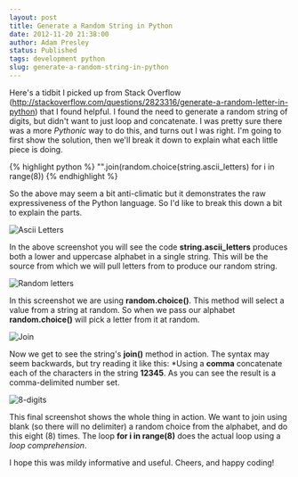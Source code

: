 ```yaml
---
layout: post
title: Generate a Random String in Python
date: 2012-11-20 21:38:00
author: Adam Presley
status: Published
tags: development python
slug: generate-a-random-string-in-python
---
```

Here's a tidbit I picked up from Stack Overflow
(<http://stackoverflow.com/questions/2823316/generate-a-random-letter-in-python>)
that I found helpful. I found the need to generate a random string of
digits, but didn't want to just loop and concatenate. I was pretty sure
there was a more *Pythonic* way to do this, and turns out I was right.
I'm going to first show the solution, then we'll break it down to
explain what each little piece is doing.

{% highlight python %}
"".join(random.choice(string.ascii_letters) for i in range(8))
{% endhighlight %}

So the above may seem a bit anti-climatic but it demonstrates the raw
expressiveness of the Python language. So I'd like to break this down a
bit to explain the parts.

![Ascii Letters](http://s3.amazonaws.com/www.adampresley.com/posts/python-string-ascii-letters.png)

In the above screenshot you will see the code **string.ascii_letters**
produces both a lower and uppercase alphabet in a single string. This
will be the source from which we will pull letters from to produce our
random string.

![Random letters](http://s3.amazonaws.com/www.adampresley.com/posts/python-random-choice.png)

In this screenshot we are using **random.choice()**. This method will
select a value from a string at random. So when we pass our alphabet
**random.choice()** will pick a letter from it at random.

![Join](http://s3.amazonaws.com/www.adampresley.com/posts/python-string-join.png)

Now we get to see the string's **join()** method in action. The syntax
may seem backwards, but try reading it like this: *Using a **comma**
concatenate each of the characters in the string **12345**. As you can
see the result is a comma-delimited number set.

![8-digits](http://s3.amazonaws.com/www.adampresley.com/posts/python-random-string-8-digits.png)

This final screenshot shows the whole thing in action. We want to join
using blank (so there will no delimiter) a random choice from the
alphabet, and do this eight (8) times. The loop **for i in range(8)**
does the actual loop using a *loop comprehension*.

I hope this was mildy informative and useful. Cheers, and happy coding!